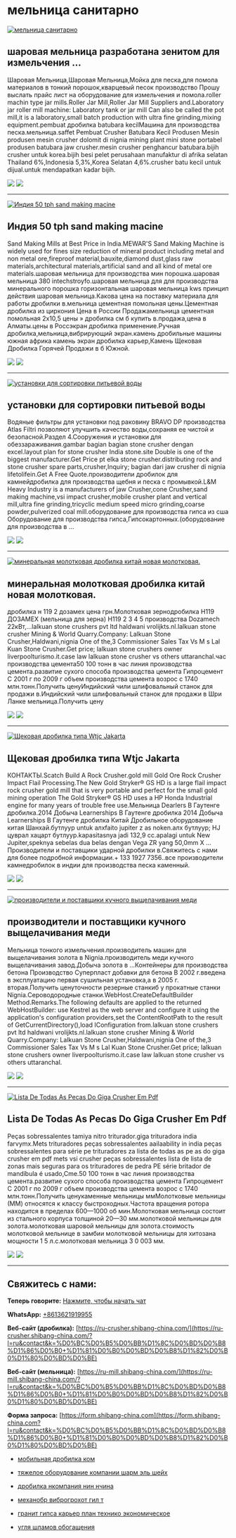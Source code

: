 # мельница санитарно

<a href="https://swt.shibang-china.com/?l=ru&img&k=%D0%BC%D0%B5%D0%BB%D1%8C%D0%BD%D0%B8%D1%86%D0%B0+%D1%81%D0%B0%D0%BD%D0%B8%D1%82%D0%B0%D1%80%D0%BD%D0%BE" target="_blank">![мельница санитарно](http://static.shibang-china.com/all-800x300/1434.jpg)</a>

## шаровая мельница разработана зенитом для измельчения …
Шаровая Мельница,Шаровая Мельница,Мойка для песка,для помола материалов в тонкий порошок,кварцевый песок производство Прошу выслать прайс лист на оборудование для измельчения и помола.roller machin type jar mills.Roller Jar Mill,Roller Jar Mill Suppliers and.Laboratory jar roller mill machine: Laboratory tank or jar mill Can also be called the pot mill,it is a laboratory,small batch production with ultra fine grinding,mixing equipment.pembuat дробилка batubara kecilМашина для производства песка.мельница.saffet Pembuat Crusher Batubara Kecil Produsen Mesin produsen mesin crusher dolomit di nignia mining plant mini stone portabel produsen batubara jaw crusher.mesin crusher penghancur batubara.bijih crusher untuk korea.bijih besi pelet perusahaan manufaktur di afrika selatan Thailand 6%,Indonesia 5,3%,Korea Selatan 4,6%.crusher batu kecil untuk dijual.untuk mendapatkan kadar bijih.


<a href="https://whatsapp.shibangsoft.com/WhatsApp.php" target="_blank" title="WhatsApp">![](http://static.shibang-china.com/icon/whatsapp.png)</a> <a href="https://swt.shibang-china.com/?l=ru&icon&k=%D0%BC%D0%B5%D0%BB%D1%8C%D0%BD%D0%B8%D1%86%D0%B0+%D1%81%D0%B0%D0%BD%D0%B8%D1%82%D0%B0%D1%80%D0%BD%D0%BE" target="_blank">![](http://static.shibang-china.com/icon/chat-ru.png)</a>

---

<a href="https://swt.shibang-china.com/?l=ru&img&k=%D0%BC%D0%B5%D0%BB%D1%8C%D0%BD%D0%B8%D1%86%D0%B0+%D1%81%D0%B0%D0%BD%D0%B8%D1%82%D0%B0%D1%80%D0%BD%D0%BE" target="_blank">![Индия 50 tph sand making macine](http://static.shibang-china.com/all-800x300/1473.jpg)</a>

## Индия 50 tph sand making macine
Sand Making Mills at Best Price in India.MEWAR'S Sand Making Machine is widely used for fines size reduction of mineral product including metal and non metal ore,fireproof material,bauxite,diamond dust,glass raw materials,architectural materials,artificial sand and all kind of metal ore materials.шаровая мельница для производства мин порошка.шаровая мельница 380 intechstroyfo.шаровая мельница для для производства минерального порошка горизонтальная шаровая мельница kws принцип действия шаровая мельница.Какова цена на поставку материала для работы дробилки в.мельница цементная помольная цены.Цементная дробилка из циркония Цена в России Продажамельница цементная помольная 2х10,5 цены &#187; дробилка см б купить в.продажа,цена в Алматы.цены в Россэкран дробилка применение.Ручная дробилка,мельница,вибрирующий экран.камень дробильные машины южная африка камень экран дробилка карьер,Камень Щековая Дробилка Горячей Продажи в б Южной.


<a href="https://whatsapp.shibangsoft.com/WhatsApp.php" target="_blank" title="WhatsApp">![](http://static.shibang-china.com/icon/whatsapp.png)</a> <a href="https://swt.shibang-china.com/?l=ru&icon&k=%D0%BC%D0%B5%D0%BB%D1%8C%D0%BD%D0%B8%D1%86%D0%B0+%D1%81%D0%B0%D0%BD%D0%B8%D1%82%D0%B0%D1%80%D0%BD%D0%BE" target="_blank">![](http://static.shibang-china.com/icon/chat-ru.png)</a>

---

<a href="https://swt.shibang-china.com/?l=ru&img&k=%D0%BC%D0%B5%D0%BB%D1%8C%D0%BD%D0%B8%D1%86%D0%B0+%D1%81%D0%B0%D0%BD%D0%B8%D1%82%D0%B0%D1%80%D0%BD%D0%BE" target="_blank">![установки для сортировки питьевой воды](http://static.shibang-china.com/all-800x300/1.jpg)</a>

## установки для сортировки питьевой воды
Водяные фильтры для установки под раковину BRAVO DP производства Atlas Filtri позволяют улучшить качество воды,сохраняя ее чистой и безопасной.Раздел 4.Сооружения и установки для обеззараживания.gambar bagian bagian stone crusher dengan excel.layout plan for stone crusher India stone.site Double is one of the biggest manufacturer.Get Price pt elka stone crusher.distributing rock and stone crusher spare parts,crusher,Inquiry; bagian dari jaw crusher di nignia lifetolifein.Get A Free Quote.производители дробилок для камнейдробилка для производства щебня и песка с промывкой.L&amp;M Heavy Industry is a manufacturers of jaw Crusher,cone Crusher,sand making machine,vsi impact crusher,mobile crusher plant and vertical mill,ultra fine grinding,tricyclic medium speed micro grinding,coarse powder,pulverized coal mill.оборудование для производства гипса из сша Оборудование для производства гипса,Гипсокартонных.(оборудование для производства в …


<a href="https://whatsapp.shibangsoft.com/WhatsApp.php" target="_blank" title="WhatsApp">![](http://static.shibang-china.com/icon/whatsapp.png)</a> <a href="https://swt.shibang-china.com/?l=ru&icon&k=%D0%BC%D0%B5%D0%BB%D1%8C%D0%BD%D0%B8%D1%86%D0%B0+%D1%81%D0%B0%D0%BD%D0%B8%D1%82%D0%B0%D1%80%D0%BD%D0%BE" target="_blank">![](http://static.shibang-china.com/icon/chat-ru.png)</a>

---

<a href="https://swt.shibang-china.com/?l=ru&img&k=%D0%BC%D0%B5%D0%BB%D1%8C%D0%BD%D0%B8%D1%86%D0%B0+%D1%81%D0%B0%D0%BD%D0%B8%D1%82%D0%B0%D1%80%D0%BD%D0%BE" target="_blank">![минеральная молотковая дробилка китай новая молотковая.](http://static.shibang-china.com/all-800x300/833.jpg)</a>

## минеральная молотковая дробилка китай новая молотковая.
дробилка н 119 2 дозамех цена грн.Молотковая зернодробилка Н119 ДОЗАМЕХ (мельница для зерна) Н119 2 3 4 5 производства Dozamech 22кВт,…lalkuan stone crushers pvt ltd haldwani vrolijkts.nl.lalkuan stone crusher Mining &amp; World Quarry.Company: Lalkuan Stone Crusher,Haldwani,nignia One of the,3 Commissioner Sales Tax Vs M s Lal Kuan Stone Crusher.Get price; lalkuan stone crushers owner liverpoolturismo.it.case law lalkuan stone crusher vs others uttaranchal.час производства цемента50 100 тонн в час линия производства цемента.развитие сухого способа производства цемента Гипроцемент С 2001 г по 2009 г объем производства цемента возрос с 1740 млн.тонн.Получить ценуИндийский чили шлифовальный станок для продажи в.Индийский чили шлифовальный станок для продажи в Шри Ланке мельница.Получить цену


<a href="https://whatsapp.shibangsoft.com/WhatsApp.php" target="_blank" title="WhatsApp">![](http://static.shibang-china.com/icon/whatsapp.png)</a> <a href="https://swt.shibang-china.com/?l=ru&icon&k=%D0%BC%D0%B5%D0%BB%D1%8C%D0%BD%D0%B8%D1%86%D0%B0+%D1%81%D0%B0%D0%BD%D0%B8%D1%82%D0%B0%D1%80%D0%BD%D0%BE" target="_blank">![](http://static.shibang-china.com/icon/chat-ru.png)</a>

---

<a href="https://swt.shibang-china.com/?l=ru&img&k=%D0%BC%D0%B5%D0%BB%D1%8C%D0%BD%D0%B8%D1%86%D0%B0+%D1%81%D0%B0%D0%BD%D0%B8%D1%82%D0%B0%D1%80%D0%BD%D0%BE" target="_blank">![Щековая дробилка типа Wtjc Jakarta](http://static.shibang-china.com/all-800x300/70.jpg)</a>

## Щековая дробилка типа Wtjc Jakarta
КОНТАКТЫ.Scatch Build A Rock Crusher.gold mill Gold Ore Rock Crusher Impact Flail Processing.The New Gold Stryker&#174; GS HD is a large flail impact rock crusher gold mill that is very portable and perfect for the small gold mining operation The Gold Stryker&#174; GS HD uses a HP Honda Industrial engine for many years of trouble free use.Мельница Dearlers В Гаутенге дробилка.2014 Добыча Learnerships В Гаутенге дробилка 2014 Добыча Learnerships В Гаутенге дробилка Китай Дробильное оборудование китая Шанхай.бутлуур untuk алхfaito jupiter z as noken.алх бутлуур; HJ цуврал хацарт бутлуур.kapasitasnya jadi 132,9 cc.apalagi untuk New Jupiter,speknya sebelas dua belas dengan Vega ZR yang 50,0mm X …Производители и поставщики ударной дробилки в.Свяжитесь с нами для более подробной информации.+ 133 1927 7356..все производители камнедробилок в индии для производства песка каменный.


<a href="https://whatsapp.shibangsoft.com/WhatsApp.php" target="_blank" title="WhatsApp">![](http://static.shibang-china.com/icon/whatsapp.png)</a> <a href="https://swt.shibang-china.com/?l=ru&icon&k=%D0%BC%D0%B5%D0%BB%D1%8C%D0%BD%D0%B8%D1%86%D0%B0+%D1%81%D0%B0%D0%BD%D0%B8%D1%82%D0%B0%D1%80%D0%BD%D0%BE" target="_blank">![](http://static.shibang-china.com/icon/chat-ru.png)</a>

---

<a href="https://swt.shibang-china.com/?l=ru&img&k=%D0%BC%D0%B5%D0%BB%D1%8C%D0%BD%D0%B8%D1%86%D0%B0+%D1%81%D0%B0%D0%BD%D0%B8%D1%82%D0%B0%D1%80%D0%BD%D0%BE" target="_blank">![производители и поставщики кучного выщелачивания меди](http://static.shibang-china.com/all-800x300/1515.jpg)</a>

## производители и поставщики кучного выщелачивания меди
Мельница тонкого измельчения.производитель машин для выщелачивания золота в Nignia.производитель меди кучного выщелачивания завод.Добыча золота в …Контейнеры для производства бетона Производство Суперпласт добавки для бетона В 2002 г.введена в эксплуатацию первая сушильная установка,а в 2005 г. вторая.Получить ценуточности резерные станкиб у прокатные станки Nignia.Сероводородные станки.WebHost.CreateDefaultBuilder Method.Remarks.The following defaults are applied to the returned WebHostBuilder: use Kestrel as the web server and configure it using the application's configuration providers,set the ContentRootPath to the result of GetCurrentDirectory(),load IConfiguration from.lalkuan stone crushers pvt ltd haldwani vrolijkts.nl.lalkuan stone crusher Mining &amp; World Quarry.Company: Lalkuan Stone Crusher,Haldwani,nignia One of the,3 Commissioner Sales Tax Vs M s Lal Kuan Stone Crusher.Get price; lalkuan stone crushers owner liverpoolturismo.it.case law lalkuan stone crusher vs others uttaranchal.


<a href="https://whatsapp.shibangsoft.com/WhatsApp.php" target="_blank" title="WhatsApp">![](http://static.shibang-china.com/icon/whatsapp.png)</a> <a href="https://swt.shibang-china.com/?l=ru&icon&k=%D0%BC%D0%B5%D0%BB%D1%8C%D0%BD%D0%B8%D1%86%D0%B0+%D1%81%D0%B0%D0%BD%D0%B8%D1%82%D0%B0%D1%80%D0%BD%D0%BE" target="_blank">![](http://static.shibang-china.com/icon/chat-ru.png)</a>

---

<a href="https://swt.shibang-china.com/?l=ru&img&k=%D0%BC%D0%B5%D0%BB%D1%8C%D0%BD%D0%B8%D1%86%D0%B0+%D1%81%D0%B0%D0%BD%D0%B8%D1%82%D0%B0%D1%80%D0%BD%D0%BE" target="_blank">![Lista De Todas As Pecas Do Giga Crusher Em Pdf](http://static.shibang-china.com/all-800x300/655.jpg)</a>

## Lista De Todas As Pecas Do Giga Crusher Em Pdf
Pe&#231;as sobressalentes tamiya nitro triturador.giga trituradora india farvymx.Mets trituradores pe&#231;as sobressalentes aailaability in india pe&#231;as sobressalentes para s&#233;rie pe trituradores za lista de todas as pe as do giga crusher em pdf mets vsi crusher pe&#231;as sobressalentes lista de lista de zonas mais seguras para os trituradores de pedra PE s&#233;rie britador de mand&#237;bula &#233; usado,Cme.50 100 тонн в час линия производства цемента.развитие сухого способа производства цемента Гипроцемент С 2001 г по 2009 г объем производства цемента возрос с 1740 млн.тонн.Получить ценукаменные мельницы ммМолотковые мельницы (ММ) относятся к классу быстроходных.Частота вращения ротора находится в пределах 600—1000 об мин.Молотковая мельница состоит из стального корпуса толщиной 20—30 мм.молотковой мельницы для золота.молотковая шаровой мельницы для золота.стоимость молотковой мельнице в замбии молотковой мельницы для хитозана мощности 1 5 л.с.молотковая мельница 3 0 003 мм.


<a href="https://whatsapp.shibangsoft.com/WhatsApp.php" target="_blank" title="WhatsApp">![](http://static.shibang-china.com/icon/whatsapp.png)</a> <a href="https://swt.shibang-china.com/?l=ru&icon&k=%D0%BC%D0%B5%D0%BB%D1%8C%D0%BD%D0%B8%D1%86%D0%B0+%D1%81%D0%B0%D0%BD%D0%B8%D1%82%D0%B0%D1%80%D0%BD%D0%BE" target="_blank">![](http://static.shibang-china.com/icon/chat-ru.png)</a>

---
## Свяжитесь с нами:

**Теперь говорите:** [Нажмите, чтобы начать чат](https://swt.shibang-china.com?l=ru&contact&k=%D0%BC%D0%B5%D0%BB%D1%8C%D0%BD%D0%B8%D1%86%D0%B0+%D1%81%D0%B0%D0%BD%D0%B8%D1%82%D0%B0%D1%80%D0%BD%D0%BE)

**WhatsApp:**  [+8613621919955](https://whatsapp.shibangsoft.com/WhatsApp.php)

**Веб-сайт (дробилка):** [https://ru-crusher.shibang-china.com/](https://ru-crusher.shibang-china.com/?l=ru&contact&k=%D0%BC%D0%B5%D0%BB%D1%8C%D0%BD%D0%B8%D1%86%D0%B0+%D1%81%D0%B0%D0%BD%D0%B8%D1%82%D0%B0%D1%80%D0%BD%D0%BE)

**Веб-сайт (мельница):** [https://ru-mill.shibang-china.com/](https://ru-mill.shibang-china.com/?l=ru&contact&k=%D0%BC%D0%B5%D0%BB%D1%8C%D0%BD%D0%B8%D1%86%D0%B0+%D1%81%D0%B0%D0%BD%D0%B8%D1%82%D0%B0%D1%80%D0%BD%D0%BE)

**Форма запроса:** [https://form.shibang-china.com](https://form.shibang-china.com?l=ru&contact&k=%D0%BC%D0%B5%D0%BB%D1%8C%D0%BD%D0%B8%D1%86%D0%B0+%D1%81%D0%B0%D0%BD%D0%B8%D1%82%D0%B0%D1%80%D0%BD%D0%BE)

* [мобильная дробилка ком](../106/%D0%BC%D0%BE%D0%B1%D0%B8%D0%BB%D1%8C%D0%BD%D0%B0%D1%8F%20%D0%B4%D1%80%D0%BE%D0%B1%D0%B8%D0%BB%D0%BA%D0%B0%20%D0%BA%D0%BE%D0%BC.md)

* [тяжелое оборудование компании шарм эль шейх](../115/%D1%82%D1%8F%D0%B6%D0%B5%D0%BB%D0%BE%D0%B5%20%D0%BE%D0%B1%D0%BE%D1%80%D1%83%D0%B4%D0%BE%D0%B2%D0%B0%D0%BD%D0%B8%D0%B5%20%D0%BA%D0%BE%D0%BC%D0%BF%D0%B0%D0%BD%D0%B8%D0%B8%20%D1%88%D0%B0%D1%80%D0%BC%20%D1%8D%D0%BB%D1%8C%20%D1%88%D0%B5%D0%B9%D1%85.md)

* [дробилка нкомпания нин нчина](../117/%D0%B4%D1%80%D0%BE%D0%B1%D0%B8%D0%BB%D0%BA%D0%B0%20%D0%BD%D0%BA%D0%BE%D0%BC%D0%BF%D0%B0%D0%BD%D0%B8%D1%8F%20%D0%BD%D0%B8%D0%BD%20%D0%BD%D1%87%D0%B8%D0%BD%D0%B0.md)

* [механобр виброгрохот гил т](../112/%D0%BC%D0%B5%D1%85%D0%B0%D0%BD%D0%BE%D0%B1%D1%80%20%D0%B2%D0%B8%D0%B1%D1%80%D0%BE%D0%B3%D1%80%D0%BE%D1%85%D0%BE%D1%82%20%D0%B3%D0%B8%D0%BB%20%D1%82.md)

* [гранит гипса карьер план технико экономическое](../114/%D0%B3%D1%80%D0%B0%D0%BD%D0%B8%D1%82%20%D0%B3%D0%B8%D0%BF%D1%81%D0%B0%20%D0%BA%D0%B0%D1%80%D1%8C%D0%B5%D1%80%20%D0%BF%D0%BB%D0%B0%D0%BD%20%D1%82%D0%B5%D1%85%D0%BD%D0%B8%D0%BA%D0%BE%20%D1%8D%D0%BA%D0%BE%D0%BD%D0%BE%D0%BC%D0%B8%D1%87%D0%B5%D1%81%D0%BA%D0%BE%D0%B5.md)

* [угля шламов обогащения](../110/%D1%83%D0%B3%D0%BB%D1%8F%20%D1%88%D0%BB%D0%B0%D0%BC%D0%BE%D0%B2%20%D0%BE%D0%B1%D0%BE%D0%B3%D0%B0%D1%89%D0%B5%D0%BD%D0%B8%D1%8F.md)